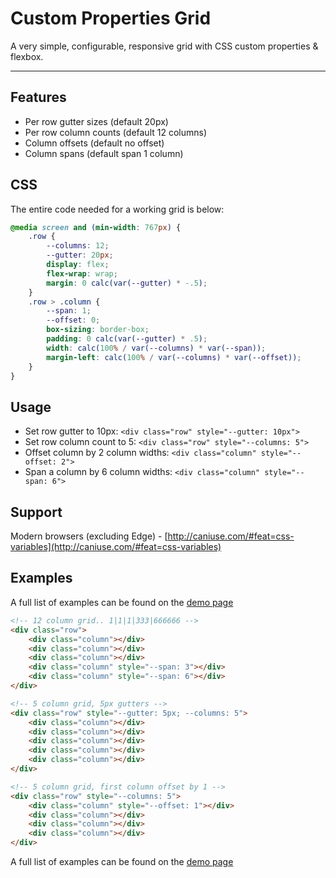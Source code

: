 # Custom Properties Grid

A very simple, configurable, responsive grid with CSS custom properties & flexbox.

* * *

## Features

* Per row gutter sizes (default 20px)
* Per row column counts (default 12 columns)
* Column offsets (default no offset)
* Column spans (default span 1 column)

## CSS

The entire code needed for a working grid is below:

```css
@media screen and (min-width: 767px) {
    .row {
        --columns: 12;
        --gutter: 20px;
        display: flex;
        flex-wrap: wrap;
        margin: 0 calc(var(--gutter) * -.5);
    }
    .row > .column {
        --span: 1;
        --offset: 0;
        box-sizing: border-box;
        padding: 0 calc(var(--gutter) * .5);
        width: calc(100% / var(--columns) * var(--span));
        margin-left: calc(100% / var(--columns) * var(--offset));
    }
}
```

## Usage

* Set row gutter to 10px: `<div class="row" style="--gutter: 10px">`
* Set row column count to 5: `<div class="row" style="--columns: 5">`
* Offset column by 2 column widths: `<div class="column" style="--offset: 2">`
* Span a column by 6 column widths: `<div class="column" style="--span: 6">`

## Support

Modern browsers (excluding Edge) - [http://caniuse.com/#feat=css-variables](http://caniuse.com/#feat=css-variables)

## Examples

A full list of examples can be found on the [demo page](https://css-custom-properties-grid.netlify.com/demo.html)

```html
<!-- 12 column grid.. 1|1|1|333|666666 -->
<div class="row">
    <div class="column"></div>
    <div class="column"></div>
    <div class="column"></div>
    <div class="column" style="--span: 3"></div>
    <div class="column" style="--span: 6"></div>
</div>
```

```html
<!-- 5 column grid, 5px gutters -->
<div class="row" style="--gutter: 5px; --columns: 5">
    <div class="column"></div>
    <div class="column"></div>
    <div class="column"></div>
    <div class="column"></div>
    <div class="column"></div>
</div>
```

```html
<!-- 5 column grid, first column offset by 1 -->
<div class="row" style="--columns: 5">
    <div class="column" style="--offset: 1"></div>
    <div class="column"></div>
    <div class="column"></div>
    <div class="column"></div>
</div>
```

A full list of examples can be found on the [demo page](https://css-custom-properties-grid.netlify.com/demo.html)

